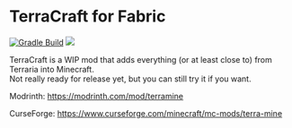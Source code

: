 # TerraCraft for Fabric
[![Gradle Build](https://github.com/jakeb072001/TerraMine/actions/workflows/build.yml/badge.svg)](https://github.com/jakeb072001/TerraMine/actions/workflows/build.yml) [![](https://jitpack.io/v/jakeb072001/TerraMine.svg)](https://jitpack.io/#jakeb072001/TerraMine)

TerraCraft is a WIP mod that adds everything (or at least close to) from Terraria into Minecraft.  
Not really ready for release yet, but you can still try it if you want.


Modrinth: https://modrinth.com/mod/terramine

CurseForge: https://www.curseforge.com/minecraft/mc-mods/terra-mine
